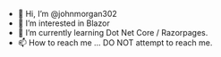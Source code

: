 - 👋 Hi, I’m @johnmorgan302
- 👀 I’m interested in Blazor
- 🌱 I’m currently learning Dot Net Core / Razorpages.
- 📫 How to reach me ... DO NOT attempt to reach me.

<!---
johnmorgan302/johnmorgan302 is a ✨ special ✨ repository because its `README.md` (this file) appears on your GitHub profile.
You can click the Preview link to take a look at your changes.
--->
